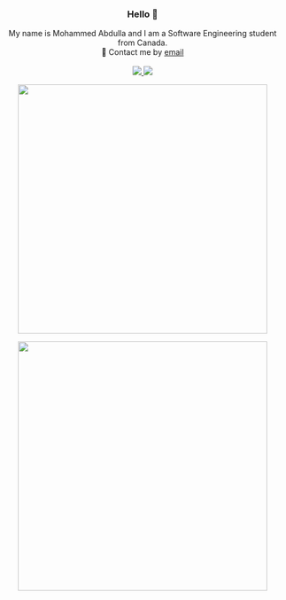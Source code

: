 <h3 align="center">
	Hello 👋
</h3>

<p align="center">
My name is Mohammed Abdulla and I am a Software Engineering student from Canada.<br/>
💬 Contact me by  <a href="mailto:moe.a1011@gmail.com">email</a><br/>
	<br/>
	<a href="https://www.linkedin.com/in/mohammed-abdulla-b5281b19a/"><img src="https://img.shields.io/badge/-Mohammed%20Abdulla-blue?style=flat&logo=Linkedin&logoColor=white"/>
	</a><a href="https://moe1011.github.io/"><img src="https://img.shields.io/badge/-Portfolio%20-critical?style=flat&logo=Opera&logoColor=white"/>
	</a>
</p>

<p align="center">
	<img width="450em" src="https://github-readme-stats.vercel.app/api?username=moe1011&show_icons=true&include_all_commits=true&count_private=true&hide_border=true&theme=tokyonight" />
</p>

<p align="center">
	<img width="450em" src="https://github-readme-streak-stats.herokuapp.com/?user=moe1011&include_all_commits=true&hide_border=true&theme=tokyonight"/>
</p>

<!-- <p align="center">
	<img width="450em" src="https://github-readme-stats.vercel.app/api/top-langs/?username=moe1011&layout=compact&custom_title=Most used languages&langs_count=10&include_all_commits=true&hide_progress=true&hide_border=true&theme=tokyonight&hide=">
</p> -->
